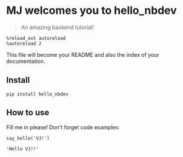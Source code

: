 # MJ welcomes you to hello_nbdev
> An amazing backend tutorial!


```
%reload_ext autoreload
%autoreload 2
```

This file will become your README and also the index of your documentation.

## Install

`pip install hello_nbdev`

## How to use

Fill me in please! Don't forget code examples:

```
say_hello('VJ!')
```




    'Hello VJ!!'


